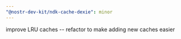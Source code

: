 ```yaml
---
"@nostr-dev-kit/ndk-cache-dexie": minor
---
```


improve LRU caches -- refactor to make adding new caches easier
